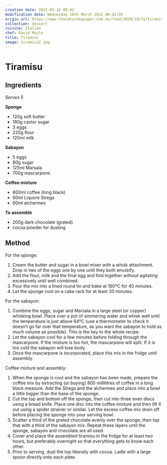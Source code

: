 ```yaml
---
creation date: 2022-03-16 08:42
modification date: Wednesday 16th March 2022 08:42:05
origin_url: https://www.thesaturdaypaper.com.au/food/2020/10/31/tiramisu/160285320010556
collection: dessert
cuisine: Italian
chef: David Moyle
title: Tiramisu
image: tiramisu2.jpg
---
```

# Tiramisu

## Ingredients

*Serves 5*

**Sponge**

- 120g soft butter
- 180g castor sugar
- 3 eggs
- 220g flour
- 120ml milk

**Sabayon**

- 5 eggs
- 80g sugar
- 125ml Marsala
- 700g mascarpone

**Coffee mixture**

- 800ml coffee (long black)
- 60ml Liquore Strega
- 60ml alchermes

**To assemble**

- 200g dark chocolate (grated)
- cocoa powder for dusting

## Method

For the sponge:

1.  Cream the butter and sugar in a bowl mixer with a whisk attachment. Drop in two of the eggs one by one until they both emulsify.
2.  Add the flour, milk and the final egg and fold together without agitating excessively until well combined.
3.  Pour the mix into a lined round tin and bake at 160ºC for 40 minutes.
4.  Let the sponge cool on a cake rack for at least 30 minutes.

For the sabayon:

1.  Combine the eggs, sugar and Marsala in a large steel (or copper) whisking bowl. Place over a pot of simmering water and whisk well until the temperature is just above 64ºC (use a thermometer to check it doesn’t go far over that temperature, as you want the sabayon to hold as much volume as possible). This is the key to the whole recipe.
2.  Let the sabayon cool for a few minutes before folding through the mascarpone. If the mixture is too hot, the mascarpone will split. If it is too cold the sabayon will lose body.
3.  Once the mascarpone is incorporated, place this mix in the fridge until assembly.

Coffee mixture and assembly:

1.  When the sponge is cool and the sabayon has been made, prepare the coffee mix by extracting (or buying) 800 millilitres of coffee in a long black measure. Add the Strega and the alchermes and place into a bowl a little bigger than the base of the sponge.
2.  Cut the top and bottom off the sponge, then cut into three even discs using a bread knife. Place one disc into the coffee mixture and then lift it out using a spider strainer or similar. Let the excess coffee mix drain off before placing the sponge into your serving bowl.
3.  Scatter a third of the grated chocolate evenly over the sponge, then top that with a third of the sabayon mix. Repeat these layers until the sponge, sabayon and chocolate are all used.
4.  Cover and place the assembled tiramisu in the fridge for at least two hours, but preferably overnight so that everything gets to know each other.
5.  Prior to serving, dust the top liberally with cocoa. Ladle with a large spoon directly onto each plate.
